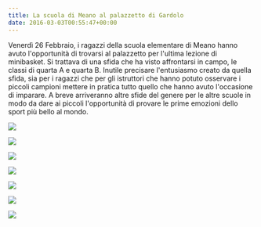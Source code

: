 ```yaml
---
title: La scuola di Meano al palazzetto di Gardolo
date: 2016-03-03T00:55:47+00:00
---
```

Venerdì 26 Febbraio, i ragazzi della scuola elementare di Meano hanno avuto l'opportunità di trovarsi al palazzetto per l'ultima lezione di minibasket. Si trattava di una sfida che ha visto affrontarsi in campo, le classi di quarta A e quarta B. Inutile precisare l'entusiasmo creato da quella sfida, sia per i ragazzi che per gli istruttori che hanno potuto osservare i piccoli campioni mettere in pratica tutto quello che hanno avuto l'occasione di imparare. A breve arriveranno altre sfide del genere per le altre scuole in modo da dare ai piccoli l'opportunità di provare le prime emozioni dello sport più bello al mondo.

[![](http://localhost:8080/wp-content/uploads/2016/03/CIMG8199-e1456992315867-150x150.jpg)](http://localhost:8080/wp-content/uploads/2016/03/CIMG8199-e1456992315867.jpg)

[![](http://localhost:8080/wp-content/uploads/2016/03/CIMG8198-e1456992182791-150x150.jpg)](http://localhost:8080/wp-content/uploads/2016/03/CIMG8198-e1456992182791.jpg)

[![](http://localhost:8080/wp-content/uploads/2016/03/CIMG8197-e1456992197707-150x150.jpg)](http://localhost:8080/wp-content/uploads/2016/03/CIMG8197-e1456992197707.jpg)

  

[![](http://localhost:8080/wp-content/uploads/2016/03/CIMG8194-e1456992217485-150x150.jpg)](http://localhost:8080/wp-content/uploads/2016/03/CIMG8194-e1456992217485.jpg)

[![](http://localhost:8080/wp-content/uploads/2016/03/CIMG8193-e1456992255941-150x150.jpg)](http://localhost:8080/wp-content/uploads/2016/03/CIMG8193-e1456992255941.jpg)

[![](http://localhost:8080/wp-content/uploads/2016/03/CIMG8192-e1456992270368-150x150.jpg)](http://localhost:8080/wp-content/uploads/2016/03/CIMG8192-e1456992270368.jpg)

  

[![](http://localhost:8080/wp-content/uploads/2016/03/CIMG8191-e1456992285177-150x150.jpg)](http://localhost:8080/wp-content/uploads/2016/03/CIMG8191-e1456992285177.jpg)